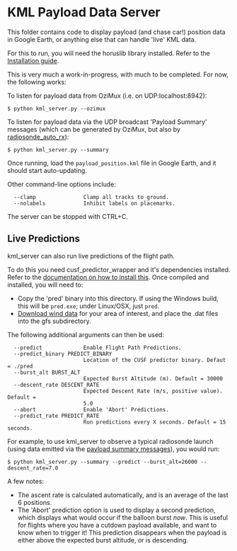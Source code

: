 # KML Payload Data Server

This folder contains code to display payload (and chase car!) position data in Google Earth, or anything else that can handle 'live' KML data.

For this to run, you will need the horuslib library installed. Refer to the [Installation guide](https://github.com/projecthorus/horus_utils/wiki/1.-Dependencies-&-Installation).

This is very much a work-in-progress, with much to be completed. For now, the following works:

To listen for payload data from OziMux (i.e. on UDP:localhost:8942):
```
$ python kml_server.py --ozimux
```

To listen for payload data via the UDP broadcast 'Payload Summary' messages (which can be generated by OziMux, but also by [radiosonde_auto_rx](https://github.com/projecthorus/radiosonde_auto_rx/)):
```
$ python kml_server.py --summary
```

Once running, load the `payload_position.kml` file in Google Earth, and it should start auto-updating.

Other command-line options include:
```
  --clamp               Clamp all tracks to ground.
  --nolabels            Inhibit labels on placemarks.
```

The server can be stopped with CTRL+C.

## Live Predictions
kml_server can also run live predictions of the flight path. 

To do this you need cusf_predictor_wrapper and it's dependencies installed. Refer to the [documentation on how to install this](https://github.com/darksidelemm/cusf_predictor_wrapper/).
Once compiled and installed, you will need to: 
 * Copy the 'pred' binary into this directory. If using the Windows build, this will be `pred.exe`; under Linux/OSX, just `pred`.
 * [Download wind data](https://github.com/darksidelemm/cusf_predictor_wrapper/#3-getting-wind-data) for your area of interest, and place the .dat files into the gfs subdirectory. 

The following additional arguments can then be used:

```
  --predict             Enable Flight Path Predictions.
  --predict_binary PREDICT_BINARY
                        Location of the CUSF predictor binary. Defaut = ./pred
  --burst_alt BURST_ALT
                        Expected Burst Altitude (m). Default = 30000
  --descent_rate DESCENT_RATE
                        Expected Descent Rate (m/s, positive value). Default =
                        5.0
  --abort               Enable 'Abort' Predictions.
  --predict_rate PREDICT_RATE
                        Run predictions every X seconds. Default = 15 seconds.
```

For example, to use kml_server to observe a typical radiosonde launch (using data emitted via the [payload summary messages](https://github.com/projecthorus/radiosonde_auto_rx/wiki/Configuration-Settings#payload-summary-output)), you would run:
```
$ python kml_server.py --summary --predict --burst_alt=26000 --descent_rate=7.0
```


A few notes:
 * The ascent rate is calculated automatically, and is an average of the last 6 positions.
 * The 'Abort' prediction option is used to display a second prediction, which displays what would occur if the balloon burst *now*. This is useful for flights where you have a cutdown payload available, and want to know when to trigger it! This prediction disappears when the payload is either above the expected burst altitude, or is descending.
